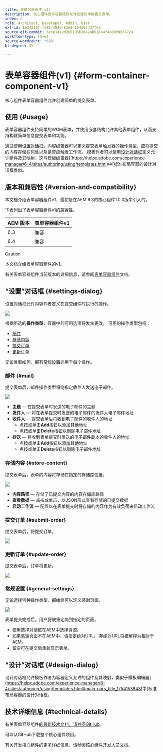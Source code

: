 ```yaml
---
title: 表单容器组件(v1)
description: 核心组件表单容器组件允许创建简单的提交表单。
index: n
role: Architect, Developer, Admin, User
exl-id: 1e34219f-fa82-494e-82e2-1b4d63d37fea
source-git-commit: 3ebe1a42d265185b36424b01844f4a00f05d4724
workflow-type: tm+mt
source-wordcount: '638'
ht-degree: 3%

---
```


# 表单容器组件(v1) {#form-container-component-v1}

核心组件表单容器组件允许创建简单的提交表单。

## 使用 {#usage}

表单容器组件支持简单的WCM表单，并使用嵌套结构允许其他表单组件，从而支持构建简单信息提交表单和功能。

通过使用[设置对话框](#settings-dialog)，内容编辑器可以定义提交表单触发器的操作类型、应将提交的内容存储在何处以及是否应触发工作流。 模板作者可以使用[设计对话框](#design-dialog)定义允许组件及其映射，这与模板编辑器](https://helpx.adobe.com/experience-manager/6-4/sites/authoring/using/templates.html)中[标准布局容器的设计对话框类似。

## 版本和兼容性 {#version-and-compatibility}

本文档介绍表单容器组件v1，最初是在AEM 6.3的核心组件1.0.0版中引入的。

下表列出了表单容器组件v1的兼容性。

| AEM 版本 | 表单容器组件v1 |
|--- |--- |
| 6.3 | 兼容 |
| 6.4 | 兼容 |

>[!CAUTION]
>
>本文档介绍表单容器组件的v1。
>
>有关表单容器组件当前版本的详细信息，请参阅[表单容器组件](/help/components/forms/form-container.md)文档。

## “设置”对话框 {#settings-dialog}

设置对话框允许内容作者定义在提交组件时执行的操作。

![](/help/assets/chlimage_1.png)

根据所选的&#x200B;**操作类型**，容器中的可用选项将发生更改。 可用的操作类型包括：

* [邮件](#mail)
* [存储内容](#store-content)
* [提交订单](#submit-order)
* [更新订单](#update-order)

无论类型如何，都有[常规设置](#general-settings)适用于每个操作。

### 邮件 {#mail}

提交表单后，邮件操作类型将向指定收件人发送电子邮件。

![](/help/assets/chlimage_1-1.png)

* **主题**  — 在提交表单时发送的电子邮件的主题
* **发件人**  — 将在表单提交时发送的电子邮件的发件人电子邮件地址
* **收件人**  — 提交表单后将收到电子邮件的收件人的地址
   * 点按或单击&#x200B;**Add**&#x200B;按钮以添加其他地址
   * 点按或单击&#x200B;**Delete**&#x200B;按钮以删除电子邮件地址
* **抄送**  — 将收到表单提交时发送的电子邮件副本的收件人的地址
   * 点按或单击&#x200B;**Add**&#x200B;按钮以添加其他地址
   * 点按或单击&#x200B;**Delete**&#x200B;按钮以删除电子邮件地址

### 存储内容 {#store-content}

提交表单后，表单的内容将存储在指定的存储库位置。

![](/help/assets/chlimage_1-2.png)

* **内容路径**  — 存储了已提交内容的内容存储库路径
* **查看数据**  — 点按或单击，以JSON形式查看存储的已提交数据
* **启动工作流**  — 配置以在表单提交时将存储的内容作为有效负荷来启动工作流

### 提交订单 {#submit-order}

提交表单后，将提交订单。

![](/help/assets/chlimage_1-3.png)

### 更新订单 {#update-order}

提交表单后，订单将更新。

![](/help/assets/chlimage_1-4.png)

### 常规设置 {#general-settings}

无论选择何种操作类型，都始终可以定义感谢页面。

![](/help/assets/chlimage_1-5.png)

表单提交完成后，用户将被重定向到指定的页面。

* 使用选择对话框在AEM中选择资源。
* 如果感谢页面不在AEM中，请指定绝对URL。 非绝对URL将被解释为相对于AEM。
* 留空可在提交后重新显示表单。

## “设计”对话框 {#design-dialog}

设计对话框允许模板作者为容器定义允许的组件及其映射，类似于模板编辑器](https://helpx.adobe.com/experience-manager/6-4/sites/authoring/using/templates.html#main-pars_title_1754153843)中[标准布局容器的设计对话框。

## 技术详细信息 {#technical-details}

有关表单容器组件[的最新技术文档，请参阅GitHub](https://github.com/adobe/aem-core-wcm-components/tree/master/content/src/content/jcr_root/apps/core/wcm/components/form/container/v1/container)。

可以从GitHub下载整个核心组件项目。

有关开发核心组件的更多详细信息，请参阅[核心组件开发人员文档](/help/developing/overview.md)。
